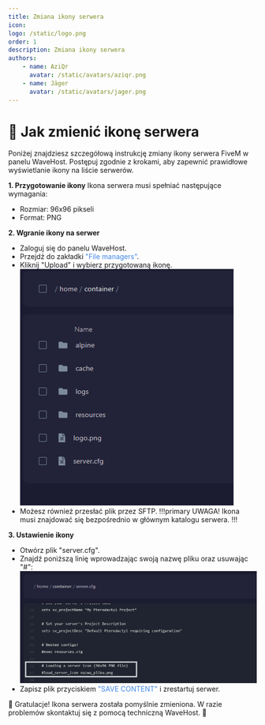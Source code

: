 ```yaml
---
title: Zmiana ikony serwera
icon: 
logo: /static/logo.png
order: 1
description: Zmiana ikony serwera
authors:
    - name: AziQr
      avatar: /static/avatars/aziqr.png
    - name: Jäger
      avatar: /static/avatars/jager.png
---
```


# 🔑 Jak zmienić ikonę serwera
Poniżej znajdziesz szczegółową instrukcję zmiany ikony serwera FiveM w panelu WaveHost. Postępuj zgodnie z krokami, aby zapewnić prawidłowe wyświetlanie ikony na liście serwerów.


**1. Przygotowanie ikony**
Ikona serwera musi spełniać następujące wymagania:
  - Rozmiar: 96x96 pikseli
  -  Format: PNG

**2. Wgranie ikony na serwer**
  - Zaloguj się do panelu WaveHost.
  - Przejdź do zakładki <span style="color:rgb(67, 136, 233);">"File managers"</span>.
  - Kliknij "Upload" i wybierz przygotowaną ikonę.
![](/static/fivem/logo1.png)
  - Możesz również przesłać plik przez SFTP.
!!!primary UWAGA!
Ikona musi znajdować się bezpośrednio w głównym katalogu serwera.
!!!
  

**3. Ustawienie ikony**
- Otwórz plik "server.cfg".
- Znajdź poniższą linię wprowadzając swoją nazwę pliku oraz usuwając "#":
     ![](/static/fivem/logo2.png)
- Zapisz plik przyciskiem <span style="color:rgb(67, 136, 233);">"SAVE CONTENT"</span> i zrestartuj serwer.


🎉 Gratulacje! Ikona serwera została pomyślnie zmieniona. W razie problemów skontaktuj się z pomocą techniczną WaveHost. 🚀
